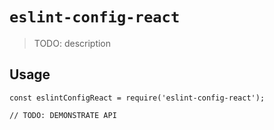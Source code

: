 # `eslint-config-react`

> TODO: description

## Usage

```
const eslintConfigReact = require('eslint-config-react');

// TODO: DEMONSTRATE API
```
